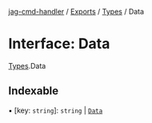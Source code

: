 [jag-cmd-handler](../README.md) / [Exports](../modules.md) / [Types](../modules/Types.md) / Data

# Interface: Data

[Types](../modules/Types.md).Data

## Indexable

▪ [key: `string`]: `string` \| [`Data`](Types.Data.md)
